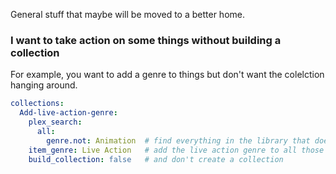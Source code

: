 General stuff that maybe will be moved to a better home.

### I want to take action on some things without building a collection

For example, you want to add a genre to things but don't want the colelction hanging around.

```yaml
collections:
  Add-live-action-genre:
    plex_search:
      all:
        genre.not: Animation  # find everything in the library that doesn't have Animation as a genre
    item_genre: Live Action   # add the live action genre to all those things
    build_collection: false   # and don't create a collection
```
